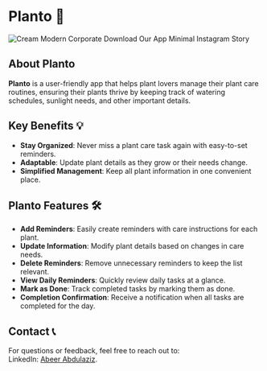 # Planto 🌱

![Cream Modern Corporate Download Our App Minimal Instagram Story](https://github.com/user-attachments/assets/e08a6e45-40f2-4629-9ec9-10e1ad75db6a)

## About Planto 
**Planto** is a user-friendly app that helps plant lovers manage their plant care routines, ensuring their plants thrive by keeping track of watering schedules, sunlight needs, and other important details.

## Key Benefits 💡
- **Stay Organized**: Never miss a plant care task again with easy-to-set reminders.
- **Adaptable**: Update plant details as they grow or their needs change.
- **Simplified Management**: Keep all plant information in one convenient place.

## Planto Features 🛠️
- **Add Reminders**: Easily create reminders with care instructions for each plant.
- **Update Information**: Modify plant details based on changes in care needs.
- **Delete Reminders**: Remove unnecessary reminders to keep the list relevant.
- **View Daily Reminders**: Quickly review daily tasks at a glance.
- **Mark as Done**: Track completed tasks by marking them as done.
- **Completion Confirmation**: Receive a notification when all tasks are completed for the day.

## Contact 📞
For questions or feedback, feel free to reach out to:  
LinkedIn: [Abeer Abdulaziz](http://linkedin.com/in/abeer-abdulaziz-06759523b).
